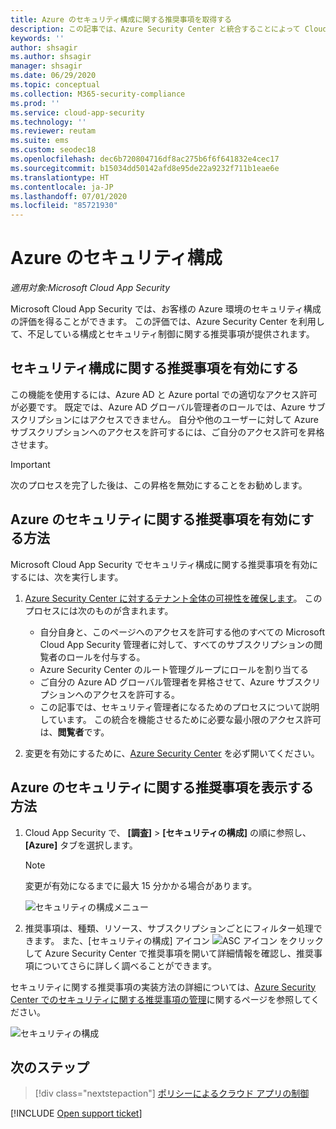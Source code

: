 ```yaml
---
title: Azure のセキュリティ構成に関する推奨事項を取得する
description: この記事では、Azure Security Center と統合することによって Cloud App Security のセキュリティ構成に関する推奨事項を取得する方法について説明します。
keywords: ''
author: shsagir
ms.author: shsagir
manager: shsagir
ms.date: 06/29/2020
ms.topic: conceptual
ms.collection: M365-security-compliance
ms.prod: ''
ms.service: cloud-app-security
ms.technology: ''
ms.reviewer: reutam
ms.suite: ems
ms.custom: seodec18
ms.openlocfilehash: dec6b720804716df8ac275b6f6f641832e4cec17
ms.sourcegitcommit: b15034dd50142afd8e95de22a9232f711b1eae6e
ms.translationtype: HT
ms.contentlocale: ja-JP
ms.lasthandoff: 07/01/2020
ms.locfileid: "85721930"
---
```

# <a name="security-configuration-for-azure"></a>Azure のセキュリティ構成

*適用対象:Microsoft Cloud App Security*

Microsoft Cloud App Security では、お客様の Azure 環境のセキュリティ構成の評価を得ることができます。 この評価では、Azure Security Center を利用して、不足している構成とセキュリティ制御に関する推奨事項が提供されます。

## <a name="enable-security-configuration-recommendations"></a>セキュリティ構成に関する推奨事項を有効にする

この機能を使用するには、Azure AD と Azure portal での適切なアクセス許可が必要です。 既定では、Azure AD グローバル管理者のロールでは、Azure サブスクリプションにはアクセスできません。 自分や他のユーザーに対して Azure サブスクリプションへのアクセスを許可するには、ご自分のアクセス許可を昇格させます。

> [!IMPORTANT]
> 次のプロセスを完了した後は、この昇格を無効にすることをお勧めします。

## <a name="how-to-enable-azure-security-recommendations"></a>Azure のセキュリティに関する推奨事項を有効にする方法

Microsoft Cloud App Security でセキュリティ構成に関する推奨事項を有効にするには、次を実行します。

1. <a href="https://docs.microsoft.com/azure/security-center/security-center-management-groups" target="_blank">Azure Security Center に対するテナント全体の可視性を確保します</a>。 このプロセスには次のものが含まれます。

    - 自分自身と、このページへのアクセスを許可する他のすべての Microsoft Cloud App Security 管理者に対して、すべてのサブスクリプションの閲覧者のロールを付与する。
    - Azure Security Center のルート管理グループにロールを割り当てる
    - ご自分の Azure AD グローバル管理者を昇格させて、Azure サブスクリプションへのアクセスを許可する。
    - この記事では、セキュリティ管理者になるためのプロセスについて説明しています。 この統合を機能させるために必要な最小限のアクセス許可は、**閲覧者**です。

1. 変更を有効にするために、<a href="https://ms.portal.azure.com/#blade/Microsoft_Azure_Security/SecurityMenuBlade/0" target="_blank">Azure Security Center</a> を必ず開いてください。

## <a name="how-to-view-azure-security-recommendations"></a>Azure のセキュリティに関する推奨事項を表示する方法

1. Cloud App Security で、 **[調査]**  >  **[セキュリティの構成]** の順に参照し、 **[Azure]** タブを選択します。

    > [!NOTE]
    > 変更が有効になるまでに最大 15 分かかる場合があります。

    ![セキュリティの構成メニュー](media/security-configuration-menu.png)

1. 推奨事項は、種類、リソース、サブスクリプションごとにフィルター処理できます。 また、[セキュリティの構成] アイコン ![ASC アイコン](media/asc-icon.png) をクリックして Azure Security Center で推奨事項を開いて詳細情報を確認し、推奨事項についてさらに詳しく調べることができます。

セキュリティに関する推奨事項の実装方法の詳細については、[Azure Security Center でのセキュリティに関する推奨事項の管理](https://docs.microsoft.com/azure/security-center/security-center-recommendations)に関するページを参照してください。

![セキュリティの構成](media/security-configuration-azure.png)

## <a name="next-steps"></a>次のステップ

> [!div class="nextstepaction"]
> [ポリシーによるクラウド アプリの制御](control-cloud-apps-with-policies.md)

[!INCLUDE [Open support ticket](includes/support.md)]
